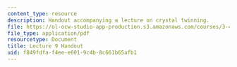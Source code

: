 ```yaml
---
content_type: resource
description: Handout accompanying a lecture on crystal twinning.
file: https://ol-ocw-studio-app-production.s3.amazonaws.com/courses/3-40j-physical-metallurgy-fall-2009/f849fdfaf4eee6019c4b8c661b65afb1_MIT3_40JF09_fig09.pdf
file_type: application/pdf
resourcetype: Document
title: Lecture 9 Handout
uid: f849fdfa-f4ee-e601-9c4b-8c661b65afb1
---
```

